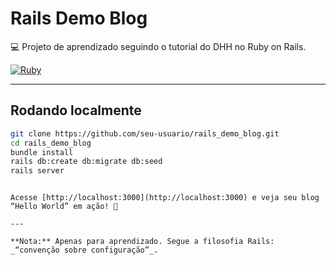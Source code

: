 # Rails Demo Blog

💻 Projeto de aprendizado seguindo o tutorial do DHH no Ruby on Rails.

[![Ruby](https://github.com/ventu-ra/rails_demo_blog/actions/workflows/ruby.yml/badge.svg?branch=main)](https://github.com/ventu-ra/rails_demo_blog/actions/workflows/ruby.yml)

---

## Rodando localmente

```bash
git clone https://github.com/seu-usuario/rails_demo_blog.git
cd rails_demo_blog
bundle install
rails db:create db:migrate db:seed
rails server
```

```

Acesse [http://localhost:3000](http://localhost:3000) e veja seu blog “Hello World” em ação! 🚀

---

**Nota:** Apenas para aprendizado. Segue a filosofia Rails: _“convenção sobre configuração”_.
```
